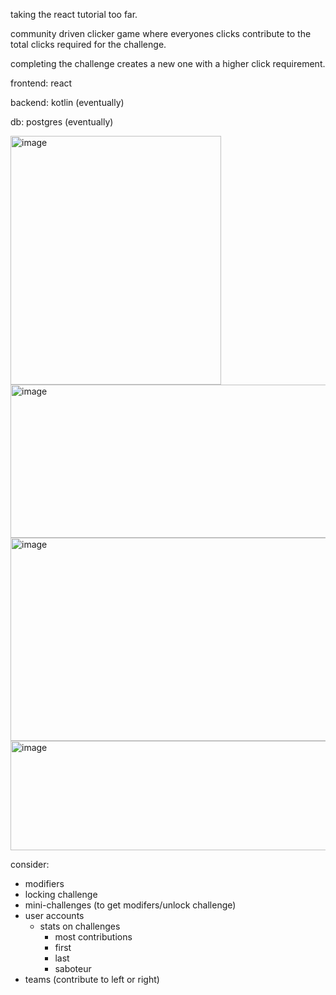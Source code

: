 taking the react tutorial too far. 

community driven clicker game where everyones clicks contribute to the total clicks required for the challenge.

completing the challenge creates a new one with a higher click requirement.

frontend: react

backend: kotlin (eventually)

db: postgres (eventually)

<img width="337" height="398" alt="image" src="https://github.com/user-attachments/assets/92b214f7-1dff-4059-b1e6-68a03c945ef2" />

<img width="874" height="245" alt="image" src="https://github.com/user-attachments/assets/7e6d9cf3-17b4-42f4-ae98-b07ec902e96d" />

<img width="625" height="325" alt="image" src="https://github.com/user-attachments/assets/796c0393-280f-4468-9c00-da9d1f5f6400" />

<img width="642" height="175" alt="image" src="https://github.com/user-attachments/assets/7b19d607-5d16-4e9f-91e7-1df777ab1efc" />



consider: 
- modifiers
- locking challenge
- mini-challenges (to get modifers/unlock challenge)
- user accounts
  - stats on challenges
    - most contributions
    - first
    - last
    - saboteur
- teams (contribute to left or right)
